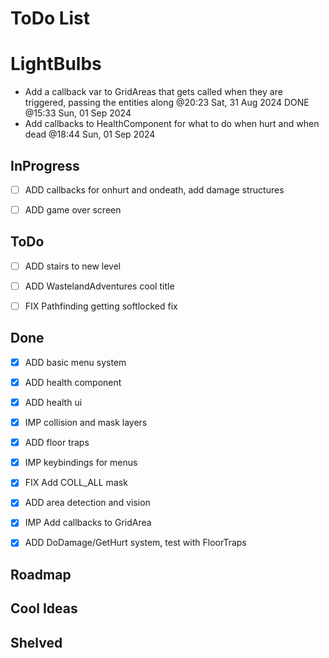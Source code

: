 # ToDo List

# LightBulbs

- Add a callback var to GridAreas that gets called when they are triggered, 
  passing the entities along @20:23 Sat, 31 Aug 2024
  DONE @15:33 Sun, 01 Sep 2024
- Add callbacks to HealthComponent for what to do when hurt and when dead @18:44
  Sun, 01 Sep 2024

## InProgress

- [ ] ADD callbacks for onhurt and ondeath, add damage structures
- [ ] ADD game over screen



## ToDo

- [ ] ADD stairs to new level
- [ ] ADD WastelandAdventures cool title
- [ ] FIX Pathfinding getting softlocked fix 



## Done

- [x] ADD basic menu system
- [x] ADD health component 
- [x] ADD health ui
- [x] IMP collision and mask layers
- [x] ADD floor traps 
- [x] IMP keybindings for menus
- [x] FIX Add COLL_ALL mask 
- [x] ADD area detection and vision
- [x] IMP Add callbacks to GridArea
- [x] ADD DoDamage/GetHurt system, test with FloorTraps



## Roadmap




## Cool Ideas




## Shelved


